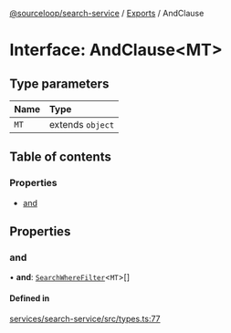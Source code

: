 [@sourceloop/search-service](../README.md) / [Exports](../modules.md) / AndClause

# Interface: AndClause<MT\>

## Type parameters

| Name | Type |
| :------ | :------ |
| `MT` | extends `object` |

## Table of contents

### Properties

- [and](AndClause.md#and)

## Properties

### and

• **and**: [`SearchWhereFilter`](../modules.md#searchwherefilter)<`MT`\>[]

#### Defined in

[services/search-service/src/types.ts:77](https://github.com/codeweb05/repo1/blob/a4cf318/services/search-service/src/types.ts#L77)
